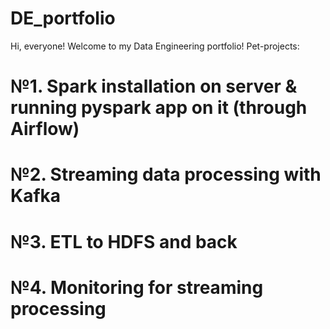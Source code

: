 # DE_portfolio
Hi, everyone! Welcome to my Data Engineering portfolio!
Pet-projects:

 # №1. Spark installation on server & running pyspark app on it (through Airflow)
 # №2. Streaming data processing with Kafka
 # №3. ETL to HDFS and back
 # №4. Monitoring for streaming processing
 
